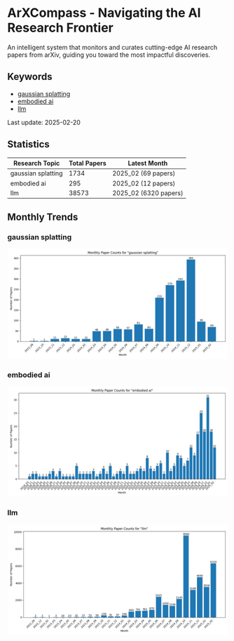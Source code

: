 # ArXCompass - Navigating the AI Research Frontier
An intelligent system that monitors and curates cutting-edge AI research papers from arXiv, guiding you toward the most impactful discoveries.

## Keywords

- [gaussian splatting](gaussian_splatting/)
- [embodied ai](embodied_ai/)
- [llm](llm/)

Last update: 2025-02-20

## Statistics

| Research Topic | Total Papers | Latest Month |
| --- | --- | --- |
| gaussian splatting | 1734 | 2025_02 (69 papers) |
| embodied ai | 295 | 2025_02 (12 papers) |
| llm | 38573 | 2025_02 (6320 papers) |

## Monthly Trends

### gaussian splatting

![Monthly Paper Counts for gaussian splatting](gaussian_splatting/monthly_stats.png)

### embodied ai

![Monthly Paper Counts for embodied ai](embodied_ai/monthly_stats.png)

### llm

![Monthly Paper Counts for llm](llm/monthly_stats.png)

